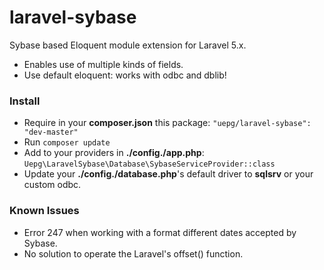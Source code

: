 # laravel-sybase
Sybase based Eloquent module extension for Laravel 5.x.
- Enables use of multiple kinds of fields.
- Use default eloquent: works with odbc and dblib!

### Install
- Require in your **composer.json** this package: ``"uepg/laravel-sybase": "dev-master"``
- Run ``composer update``
- Add to your providers in **./config./app.php**: ``Uepg\LaravelSybase\Database\SybaseServiceProvider::class``
- Update your **./config./database.php**'s default driver to **sqlsrv** or your custom odbc.

### Known Issues
- Error 247 when working with a format different dates accepted by Sybase.
- No solution to operate the Laravel's offset() function.
